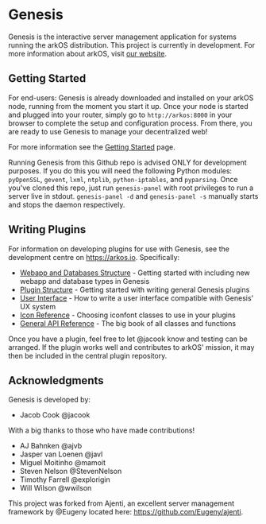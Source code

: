 # Genesis

Genesis is the interactive server management application for systems running the arkOS distribution. This project is currently in development. For more information about arkOS, visit [our website](https://arkos.io).


## Getting Started
For end-users: Genesis is already downloaded and installed on your arkOS node, running from the moment you start it up. Once your node is started and plugged into your router, simply go to `http://arkos:8000` in your browser to complete the setup and configuration process. From there, you are ready to use Genesis to manage your decentralized web!

For more information see the [Getting Started](http://arkos.io/doc/getting-started/) page.

Running Genesis from this Github repo is advised ONLY for development purposes. If you do this you will need the following Python modules: `pyOpenSSL`, `gevent`, `lxml`, `ntplib`, `python-iptables`, and `pyparsing`. Once you've cloned this repo, just run `genesis-panel` with root privileges to run a server live in stdout. `genesis-panel -d` and `genesis-panel -s` manually starts and stops the daemon respectively.


## Writing Plugins
For information on developing plugins for use with Genesis, see the development centre on https://arkos.io. Specifically:

* [Webapp and Databases Structure](https://arkos.io/dev/genesis/apps-dbs) - Getting started with including new webapp and database types in Genesis
* [Plugin Structure](https://arkos.io/dev/genesis/plugstruct) - Getting started with writing general Genesis plugins
* [User Interface](https://arkos.io/dev/genesis/ux) - How to write a user interface compatible with Genesis' UX system
* [Icon Reference](https://arkos.io/dev/genesis/iconref) - Choosing iconfont classes to use in your plugins
* [General API Reference](https://arkos.io/dev/genesis/api) - The big book of all classes and functions

Once you have a plugin, feel free to let @jacook know and testing can be arranged. If the plugin works well and contributes to arkOS' mission, it may then be included in the central plugin repository.


## Acknowledgments
Genesis is developed by:
* Jacob Cook @jacook

With a big thanks to those who have made contributions!
* AJ Bahnken @ajvb
* Jasper van Loenen @javl
* Miguel Moitinho @mamoit
* Steven Nelson @StevenNelson
* Timothy Farrell @explorigin
* Will Wilson @wwilson

This project was forked from Ajenti, an excellent server management framework by @Eugeny located here: https://github.com/Eugeny/ajenti.
